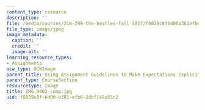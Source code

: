 ```yaml
---
content_type: resource
description: ''
file: /media/courses/21m-299-the-beatles-fall-2017/f6839c8f6d00b381efb62dbf149a53c2_IMG_9402-comp.jpg
file_type: image/jpeg
image_metadata:
  caption: ''
  credit: ''
  image-alt: ''
learning_resource_types:
- Assignments
ocw_type: OCWImage
parent_title: Using Assignment Guidelines to Make Expectations Explicit
parent_type: CourseSection
resourcetype: Image
title: IMG_9402-comp.jpg
uid: f6839c8f-6d00-b381-efb6-2dbf149a53c2
---
```

